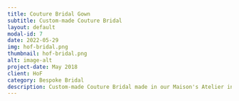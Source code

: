 ```yaml
---
title: Couture Bridal Gown
subtitle: Custom-made Couture Bridal
layout: default
modal-id: 7
date: 2022-05-29
img: hof-bridal.png 
thumbnail: hof-bridal.png 
alt: image-alt
project-date: May 2018
client: HoF
category: Bespoke Bridal
description: Custom-made Couture Bridal made in our Maison's Atelier in Jamaica, West Indies.
---
```




